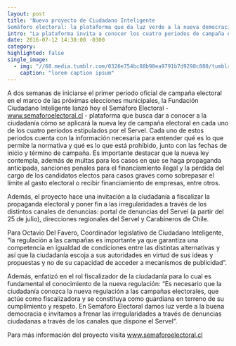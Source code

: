 ```yaml
---
layout: post
title: 'Nuevo proyecto de Ciudadano Inteligente
Semáforo electoral: la plataforma que da luz verde a la nueva democracia'
intro: "La plataforma invita a conocer los cuatro periodos de campaña electoral y a revisar lo que permite la ley para cada uno de ellos. Además, se hace un llamado a la ciudadanía a frenar las irregularidades a través del canal de denuncias del Servel."
date: 2016-07-12 14:30:00 -0300
category:
highlighted: false
single_image:
  - img: "//68.media.tumblr.com/0326e754bc88b98ea9791b7d9298c880/tumblr_inline_oa82r7ktiX1r9usgg_500.png"
    caption: "lorem caption ipsum"
---
```

A dos semanas de iniciarse el primer periodo oficial de campaña electoral en el marco de las próximas elecciones municipales, la Fundación Ciudadano Inteligente lanzó hoy el Semáforo Electoral - www.semaforoelectoral.cl - plataforma que busca dar a conocer a la ciudadanía cómo se aplicará la nueva ley de campaña electoral en cada uno de los cuatro periodos estipulados por el Servel. Cada uno de estos periodos cuenta con la información necesaria para entender qué es lo que permite la normativa y qué es lo que está prohibido, junto con las fechas de inicio y término de campaña. Es importante destacar que la nueva ley contempla, además de multas para los casos en que se haga propaganda anticipada, sanciones penales para el financiamiento ilegal y la pérdida del cargo de los candidatos electos para casos graves como sobrepasar el límite al gasto electoral o recibir financiamiento de empresas, entre otros.

Además, el proyecto hace una invitación a la ciudadanía a fiscalizar la propaganda electoral y poner fin a las irregularidades a través de los distintos canales de denuncias: portal de denuncias  del Servel (a partir del 25 de julio), direcciones regionales del Servel y Carabineros de Chile.

Para Octavio Del Favero, Coordinador legislativo de Ciudadano Inteligente,  “la regulación a las campañas es importante ya que garantiza una competencia en igualdad de condiciones entre las distintas alternativas y así que la ciudadanía escoja a sus autoridades en virtud de sus ideas y propuestas y no de su capacidad de acceder a mecanismos de publicidad”.

Además, enfatizó en el rol fiscalizador de la ciudadanía para lo cual es fundamental el conocimiento de la nueva regulación: “Es necesario que la ciudadanía conozca la nueva regulación a las campañas electorales, que actúe como fiscalizadora y se constituya como guardiana en terreno de su cumplimiento y respeto. En Semáforo Electoral damos luz verde a la buena democracia e invitamos a frenar las irregularidades a través de denuncias ciudadanas a través de los canales que dispone el Servel”.

Para más información del proyecto visita www.semaforoelectoral.cl
